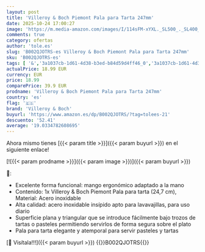 ```yaml
---
layout: post
title: 'Villeroy & Boch Piemont Pala para Tarta 247mm'
date: 2025-10-24 17:00:27
image: 'https://m.media-amazon.com/images/I/114sFM-xYXL._SL500_._SL400_.jpg'
comments: true
category: ofertas
author: 'tole.es'
slug: 'B002QJOTRS-es Villeroy & Boch Piemont Pala para Tarta 247mm'
sku: 'B002QJOTRS-es'
tags: [ '&','3a1037cb-1d61-4d38-b3ed-b84d59d4ff46_0','3a1037cb-1d61-4d38-b3ed-b84d59d4ff46_1601','Arborist Merchandising Root','Cocina y comedor','Cubertería, vajilla y cristalería','Cubiertos para servir','Custom Stores','Hogar y cocina','Palas para servir tartas','Piezas de cubertería','Self Service','boch','villeroy','villeroy & boch','🇪🇸', ]
actualPrice: 18.99 EUR
currency: EUR
price: 18.99
comparePrice: 39.9 EUR
prodname: 'Villeroy & Boch Piemont Pala para Tarta 247mm'
country: 'es'
flag: '🇪🇸'
brand: 'Villeroy & Boch'
buyurl: 'https://www.amazon.es/dp/B002QJOTRS/?tag=tolees-21'
descuento: '52.41'
average: '19.0334782608695'
---
```


Ahora mismo tienes [{{< param title >}}]({{< param buyurl >}}) en el siguiente enlace!

[![{{< param prodname >}}]({{< param image >}})]({{< param buyurl >}})

🔎:

- Excelente forma funcional: mango ergonómico adaptado a la mano
- Contenido: 1x Villeroy & Boch Piemont Pala para tarta (24,7 cm), Material: Acero inoxidable
- Alta calidad: acero inoxidable insípido apto para lavavajillas, para uso diario
- Superficie plana y triangular que se introduce fácilmente bajo trozos de tartas o pasteles permitiendo servirlos de forma segura sobre el plato
- Pala para tarta elegante y atemporal para servir pasteles y tartas

[🛒 Visítala!!!]({{< param buyurl >}})
{{<world>}}B002QJOTRS{{</world>}}
